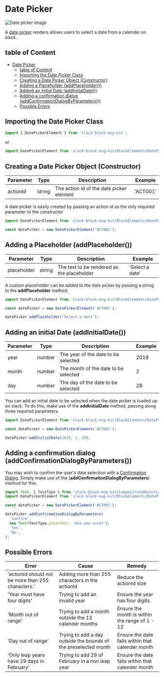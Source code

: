 # Date Picker

![Date picker image](https://res.cloudinary.com/iyikuyoro/image/upload/v1563297584/slack-block-msg-kit/Screenshot_2019-07-16_at_6.19.23_PM.png)

A [date picker](https://api.slack.com/reference/messaging/block-elements#datepicker) renders allows users to select a date from a calender on slack.

## table of Content

- [Date Picker](#Date-Picker)
  - [table of Content](#table-of-Content)
  - [Importing the Date Picker Class](#Importing-the-Date-Picker-Class)
  - [Creating a Date Picker Object (Constructor)](#Creating-a-Date-Picker-Object-Constructor)
  - [Adding a Placeholder (addPlaceholder())](#Adding-a-Placeholder-addPlaceholder)
  - [Adding an initial Date (addInitialDate())](#Adding-an-initial-Date-addInitialDate)
  - [Adding a confirmation dialog (addConfirmationDialogByParameters())](#Adding-a-confirmation-dialog-addConfirmationDialogByParameters)
  - [Possible Errors](#Possible-Errors)

## Importing the Date Picker Class

```javascript
import { DatePickerElement } from 'slack-block-msg-kit';
```

or

```javascript
import DatePickerElement from 'slack-block-msg-kit/BlockElements/DatePickerElement';
```

## Creating a Date Picker Object (Constructor)

| Parameter | Type | Description | Example |
| --------- | ---- | ----------- | ------- |
| actionId  | string | The action id of the date picker element | 'ACT001' |

A date picker is easily created by passing an action id as the only required parameter to the constructor

```javascript
import DatePickerElement from 'slack-block-msg-kit/BlockElements/DatePickerElement';

const datePicker = new DatePickerElement('ACT001');
```

## Adding a Placeholder (addPlaceholder())

| Parameter | Type | Description | Example |
| --------- | ---- | ----------- | ------- |
| placeholder | string | The text to be rendered as the placeholder | 'Select a date' |

A custom placeholder can be added to the date picker by passing a string to the **addPlaceholder** method.

```javascript
import DatePickerElement from 'slack-block-msg-kit/BlockElements/DatePickerElement';

const datePicker = new DatePickerElement('ACT001');

datePicker.addPlaceholder('Select a date');
```

## Adding an initial Date (addInitialDate())

| Parameter | Type | Description | Example |
| --------- | ---- | ----------- | ------- |
| year | number | The year of the date to be selected | 2019 |
| month | number | The month of the date to be selected | 2 |
| day | number | The day of the date to be selected | 28 |

You can add an initial date to be selected when the date picker is loaded up on slack. To do this, make use of the **addInitialDate** method, passing along three required parameters.

```javascript
import DatePickerElement from 'slack-block-msg-kit/BlockElements/DatePickerElement';

const datePicker = new DatePickerElement('ACT001');

datePicker.addInitialDate(2020, 2, 29);
```

## Adding a confirmation dialog (addConfirmationDialogByParameters())

You may wish to confirm the user's date selection with a [Confirmation Dialog](https://github.com/IyiKuyoro/slack-block-msg-kit/blob/master/docs/CompositionObjects/ConfirmationDialog.md). Simply make use of the (**addConfirmationDialogByParameters**) method for this.

```javascript
import Text, { TextType } from 'slack-block-msg-kit/CompositionObjects/Text'
import DatePickerElement from 'slack-block-msg-kit/BlockElements/DatePickerElement';

const datePicker = new DatePickerElement('ACT001');

datePicker.addConfirmationDialogByParameters(
  'confirm',
  new Text(TextType.plainText, 'Are you sure?'),
  'Yes',
  'No',
);
```

## Possible Errors

| Error | Cause | Remedy |
| ----- | ----- | ------ |
| 'actionId should not be more than 255 characters.' | Adding more than 255 characters in the actionId | Reduce the actionId size |
| 'Year must have four digits' | Trying to add an invalid year | Ensure the year has four digits |
| 'Month out of range' | Trying to add a month outside the 12 calender months | Ensure the month is within the range of 1 - 12 |
| 'Day out of range' | Trying to add a day outside the bounds of the preselected month | Ensure the date falls within that calender month |
| 'Only leap years have 29 days in February' | Trying to add 29 of February in a non leap year | Ensure the date falls within that calender month |
